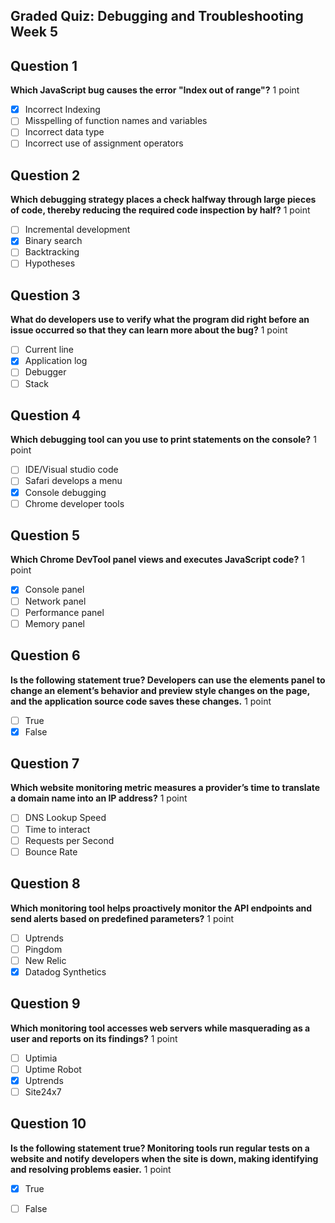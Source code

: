 ## Graded Quiz: Debugging and Troubleshooting Week 5

## Question 1
**Which JavaScript bug causes the error "Index out of range"?**
1 point
- [x] Incorrect Indexing
- [ ] Misspelling of function names and variables
- [ ] Incorrect data type
- [ ] Incorrect use of assignment operators

## Question 2
**Which debugging strategy places a check halfway through large pieces of code, thereby reducing the required code inspection by half?**
1 point
- [ ] Incremental development
- [x] Binary search
- [ ] Backtracking
- [ ] Hypotheses

## Question 3
**What do developers use to verify what the program did right before an issue occurred so that they can learn more about the bug?**
1 point
- [ ] Current line
- [x] Application log
- [ ] Debugger
- [ ] Stack

## Question 4
**Which debugging tool can you use to print statements on the console?**
1 point
- [ ] IDE/Visual studio code
- [ ] Safari develops a menu
- [x] Console debugging
- [ ] Chrome developer tools

## Question 5
**Which Chrome DevTool panel views and executes JavaScript code?**
1 point
- [x] Console panel
- [ ] Network panel
- [ ] Performance panel
- [ ] Memory panel

## Question 6
**Is the following statement true? Developers can use the elements panel to change an element’s behavior and preview style changes on the page, and the application source code saves these changes.**
1 point
- [ ] True
- [x] False

## Question 7
**Which website monitoring metric measures a provider’s time to translate a domain name into an IP address?**
1 point
- [ ] DNS Lookup Speed
- [ ] Time to interact
- [ ] Requests per Second
- [ ] Bounce Rate

## Question 8
**Which monitoring tool helps proactively monitor the API endpoints and send alerts based on predefined parameters?**
1 point
- [ ] Uptrends
- [ ] Pingdom
- [ ] New Relic
- [x] Datadog Synthetics

## Question 9
**Which monitoring tool accesses web servers while masquerading as a user and reports on its findings?**
1 point
- [ ] Uptimia
- [ ] Uptime Robot
- [x] Uptrends
- [ ] Site24x7

## Question 10
**Is the following statement true? Monitoring tools run regular tests on a website and notify developers when the site is down, making identifying and resolving problems easier.**
1 point
- [x] True
- [ ] False

